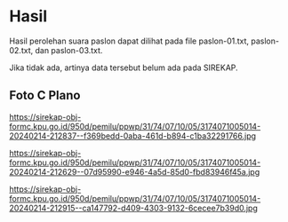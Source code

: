 # Hasil

Hasil perolehan suara paslon dapat dilihat pada file paslon-01.txt, paslon-02.txt, dan paslon-03.txt.

Jika tidak ada, artinya data tersebut belum ada pada SIREKAP.

## Foto C Plano

https://sirekap-obj-formc.kpu.go.id/950d/pemilu/ppwp/31/74/07/10/05/3174071005014-20240214-212837--f369bedd-0aba-461d-b894-c1ba32291766.jpg

https://sirekap-obj-formc.kpu.go.id/950d/pemilu/ppwp/31/74/07/10/05/3174071005014-20240214-212629--07d95990-e946-4a5d-85d0-fbd83946f45a.jpg

https://sirekap-obj-formc.kpu.go.id/950d/pemilu/ppwp/31/74/07/10/05/3174071005014-20240214-212915--ca147792-d409-4303-9132-6cecee7b39d0.jpg
